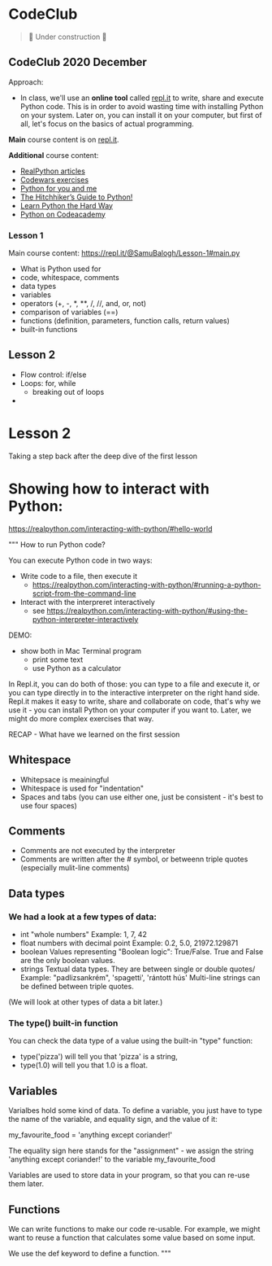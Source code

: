 # CodeClub

> 🚧 Under construction 🚧

## CodeClub 2020 December

Approach:

- In class, we'll use an **online tool** called [repl.it](https://repl.it/) to write, share and execute Python code. This is in order to avoid wasting time with installing Python on your system. Later on, you can install it on your computer, but first of all, let's focus on the basics of actual programming.

**Main** course content is on [repl.it](https://repl.it/@SamuBalogh).

**Additional** course content:

- [RealPython articles](https://realpython.com/python-data-types/)
- [Codewars exercises](https://www.codewars.com/kata/search/python?q=&r[]=-8&beta=false)
- [Python for you and me](http://pymbook.readthedocs.io/en/latest/#)
- [The Hitchhiker’s Guide to Python!](http://docs.python-guide.org/en/latest/)
- [Learn Python the Hard Way](https://learnpythonthehardway.org/book/)
- [Python on Codeacademy](https://www.codecademy.com/learn/python)


### Lesson 1

Main course content: https://repl.it/@SamuBalogh/Lesson-1#main.py

- What is Python used for
- code, whitespace, comments
- data types
- variables
- operators (+, -, *, **, /, //, and, or, not)
- comparison of variables (==)
- functions (definition, parameters, function calls, return values)
- built-in functions


## Lesson 2

- Flow control: if/else
- Loops: for, while
  - breaking out of loops
- 


# Lesson 2

Taking a step back after the deep dive of the first lesson 

# Showing how to interact with Python:

https://realpython.com/interacting-with-python/#hello-world

"""
How to run Python code?

You can execute Python code in two ways:

- Write code to a file, then execute it
    - https://realpython.com/interacting-with-python/#running-a-python-script-from-the-command-line
- Interact with the interpreret interactively
    - see https://realpython.com/interacting-with-python/#using-the-python-interpreter-interactively

DEMO: 
- show both in Mac Terminal program
  - print some text
  - use Python as a calculator


In Repl.it, you can do both of those: you can type to a file and execute it, or you can type directly in to the interactive interpreter on the right hand side.
Repl.it makes it easy to write, share and collaborate on code, that's why we use it - you can install Python on your computer if you want to. 
Later, we might do more complex exercises that way. 


RECAP - What have we learned on the first session

## Whitespace

- Whitepsace is meainingful
- Whitespace is used for "indentation"
- Spaces and tabs (you can use either one, just be consistent - it's best to use four spaces)

## Comments

- Comments are not executed by the interpreter
- Comments are written after the # symbol, or betweenn triple quotes (especially mulit-line comments)

## Data types 

### We had a look at a few types of data:

- int
    "whole numbers"
    Example: 1, 7, 42
- float
    numbers with decimal point
    Example:  0.2, 5.0, 21972.129871
- boolean
    Values representing "Boolean logic": True/False. 
    True and False are the only boolean values.
- strings
    Textual data types. They are between single or double quotes/
    Example: "padlizsankrém", 'spagetti', 'rántott hús'
    Multi-line strings can be defined between triple quotes.
    
(We will look at other types of data a bit later.)

### The type() built-in function

You can check the data type of a value using the built-in "type" function:
- type('pizza') will tell you that 'pizza' is a string, 
- type(1.0) will tell you that 1.0 is a float.


## Variables

Varialbes hold some kind of data. 
To define a variable, you just have to type the name of the variable, and equality sign, and the value of it:

my_favourite_food = 'anything except coriander!'

The equality sign here stands for the "assignment" - we assign the string 'anything except coriander!' to the variable my_favourite_food

Variables are used to store data in your program, so that you can re-use them later.

## Functions

We can write functions to make our code re-usable. For example, we might want to reuse a function that calculates some value based on some input.

We use the def keyword to define a function.
"""




